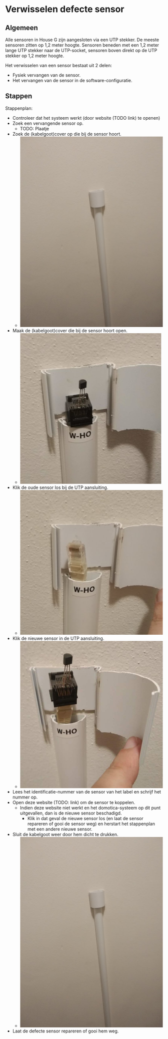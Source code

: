 # Verwisselen defecte sensor

## Algemeen

Alle sensoren in House G zijn aangesloten via een UTP stekker. De meeste sensoren zitten op 1,2 meter hoogte. Sensoren beneden met een 1,2 meter lange UTP stekker naar de UTP-socket, sensoren boven direkt op de UTP stekker op 1,2 meter hoogte.

Het verwisselen van een sensor bestaat uit 2 delen:
- Fysiek vervangen van de sensor.
- Het vervangen van de sensor in de software-configuratie.

## Stappen

Stappenplan:
- Controleer dat het systeem werkt (door website (TODO link) te openen)
- Zoek een vervangende sensor op.
  - TODO: Plaatje
- Zoek de (kabelgoot)cover op die bij de sensor hoort.
  - ![Sensor Cover Dicht](../../images/2020-10-24_sensor_closed.jpg)
- Maak de (kabelgoot)cover die bij de sensor hoort open.
  - ![Sensor Cover Open](../../images/2020-10-24_sensor_open.jpg)
- Klik de oude sensor los bij de UTP aansluiting.
  - ![Sensor Disconnect](../../images/2020-10-24_sensor_disconnected.jpg)
- Klik de nieuwe sensor in de UTP aansluiting.
  - ![Sensor Disconnect](../../images/2020-10-24_sensor_connected.jpg)
- Lees het identificatie-nummer van de sensor van het label en schrijf het nummer op.
- Open deze website (TODO: link) om de sensor te koppelen.
  - Indien deze website niet werkt en het domotica-systeem op dit punt uitgevallen, dan is de nieuwe sensor beschadigd.
     - Klik in dat geval de nieuwe sensor los (en laat de sensor repareren of gooi de sensor weg) en herstart het stappenplan met een andere nieuwe sensor.
- Sluit de kabelgoot weer door hem dicht te drukken.
  - ![Sensor Cover Dicht](../../images/2020-10-24_sensor_closed.jpg)
- Laat de defecte sensor repareren of gooi hem weg.

